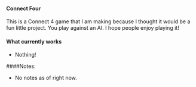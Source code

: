 #### Connect Four
This is a Connect 4 game that I am making because I thought it would be a fun little project. You play against an AI. I hope people enjoy playing it!  

#### What currently works
- Nothing!  

####Notes:  
- No notes as of right now.  